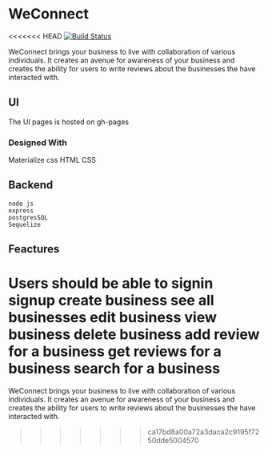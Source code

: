 # WeConnect

<<<<<<< HEAD
[![Build Status](https://travis-ci.org/Annmary12/WeConnect.svg?branch=master)](https://travis-ci.org/Annmary12/WeConnect)


WeConnect brings your business to live with collaboration of various individuals. It creates an avenue for awareness of your business and creates the ability for users to write reviews about the businesses the have interacted with.

## UI
The UI pages is hosted on gh-pages

### Designed With
Materialize css
HTML
CSS

## Backend
    node js
    express
    postgresSQL
    Sequelize

## Feactures
Users should be able to
    signin
    signup
    create business
    see all businesses
    edit business
    view business
    delete business
    add review for a business
    get reviews for a business
    search for a business
=======
WeConnect brings your business to live with collaboration of various individuals. It creates an avenue for awareness of your business and creates the ability for users to write reviews about the businesses the have interacted with.
>>>>>>> ca17bd8a00a72a3daca2c9195f7250dde5004570
